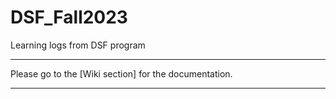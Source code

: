 # DSF_Fall2023
Learning logs from DSF program

***

Please go to the [Wiki section] for the documentation. 


***
